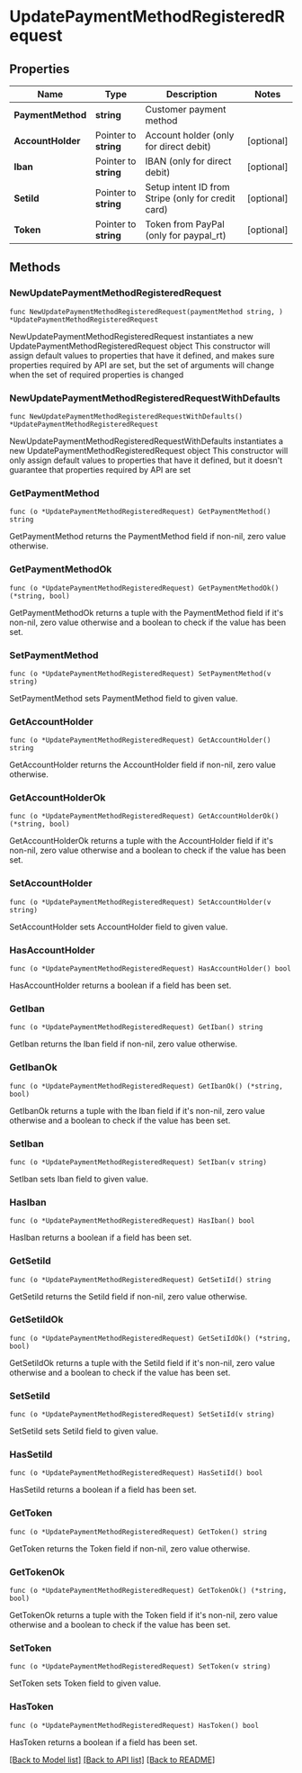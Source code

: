 # UpdatePaymentMethodRegisteredRequest

## Properties

Name | Type | Description | Notes
------------ | ------------- | ------------- | -------------
**PaymentMethod** | **string** | Customer payment method | 
**AccountHolder** | Pointer to **string** | Account holder (only for direct debit) | [optional] 
**Iban** | Pointer to **string** | IBAN (only for direct debit) | [optional] 
**SetiId** | Pointer to **string** | Setup intent ID from Stripe (only for credit card) | [optional] 
**Token** | Pointer to **string** | Token from PayPal (only for paypal_rt) | [optional] 

## Methods

### NewUpdatePaymentMethodRegisteredRequest

`func NewUpdatePaymentMethodRegisteredRequest(paymentMethod string, ) *UpdatePaymentMethodRegisteredRequest`

NewUpdatePaymentMethodRegisteredRequest instantiates a new UpdatePaymentMethodRegisteredRequest object
This constructor will assign default values to properties that have it defined,
and makes sure properties required by API are set, but the set of arguments
will change when the set of required properties is changed

### NewUpdatePaymentMethodRegisteredRequestWithDefaults

`func NewUpdatePaymentMethodRegisteredRequestWithDefaults() *UpdatePaymentMethodRegisteredRequest`

NewUpdatePaymentMethodRegisteredRequestWithDefaults instantiates a new UpdatePaymentMethodRegisteredRequest object
This constructor will only assign default values to properties that have it defined,
but it doesn't guarantee that properties required by API are set

### GetPaymentMethod

`func (o *UpdatePaymentMethodRegisteredRequest) GetPaymentMethod() string`

GetPaymentMethod returns the PaymentMethod field if non-nil, zero value otherwise.

### GetPaymentMethodOk

`func (o *UpdatePaymentMethodRegisteredRequest) GetPaymentMethodOk() (*string, bool)`

GetPaymentMethodOk returns a tuple with the PaymentMethod field if it's non-nil, zero value otherwise
and a boolean to check if the value has been set.

### SetPaymentMethod

`func (o *UpdatePaymentMethodRegisteredRequest) SetPaymentMethod(v string)`

SetPaymentMethod sets PaymentMethod field to given value.


### GetAccountHolder

`func (o *UpdatePaymentMethodRegisteredRequest) GetAccountHolder() string`

GetAccountHolder returns the AccountHolder field if non-nil, zero value otherwise.

### GetAccountHolderOk

`func (o *UpdatePaymentMethodRegisteredRequest) GetAccountHolderOk() (*string, bool)`

GetAccountHolderOk returns a tuple with the AccountHolder field if it's non-nil, zero value otherwise
and a boolean to check if the value has been set.

### SetAccountHolder

`func (o *UpdatePaymentMethodRegisteredRequest) SetAccountHolder(v string)`

SetAccountHolder sets AccountHolder field to given value.

### HasAccountHolder

`func (o *UpdatePaymentMethodRegisteredRequest) HasAccountHolder() bool`

HasAccountHolder returns a boolean if a field has been set.

### GetIban

`func (o *UpdatePaymentMethodRegisteredRequest) GetIban() string`

GetIban returns the Iban field if non-nil, zero value otherwise.

### GetIbanOk

`func (o *UpdatePaymentMethodRegisteredRequest) GetIbanOk() (*string, bool)`

GetIbanOk returns a tuple with the Iban field if it's non-nil, zero value otherwise
and a boolean to check if the value has been set.

### SetIban

`func (o *UpdatePaymentMethodRegisteredRequest) SetIban(v string)`

SetIban sets Iban field to given value.

### HasIban

`func (o *UpdatePaymentMethodRegisteredRequest) HasIban() bool`

HasIban returns a boolean if a field has been set.

### GetSetiId

`func (o *UpdatePaymentMethodRegisteredRequest) GetSetiId() string`

GetSetiId returns the SetiId field if non-nil, zero value otherwise.

### GetSetiIdOk

`func (o *UpdatePaymentMethodRegisteredRequest) GetSetiIdOk() (*string, bool)`

GetSetiIdOk returns a tuple with the SetiId field if it's non-nil, zero value otherwise
and a boolean to check if the value has been set.

### SetSetiId

`func (o *UpdatePaymentMethodRegisteredRequest) SetSetiId(v string)`

SetSetiId sets SetiId field to given value.

### HasSetiId

`func (o *UpdatePaymentMethodRegisteredRequest) HasSetiId() bool`

HasSetiId returns a boolean if a field has been set.

### GetToken

`func (o *UpdatePaymentMethodRegisteredRequest) GetToken() string`

GetToken returns the Token field if non-nil, zero value otherwise.

### GetTokenOk

`func (o *UpdatePaymentMethodRegisteredRequest) GetTokenOk() (*string, bool)`

GetTokenOk returns a tuple with the Token field if it's non-nil, zero value otherwise
and a boolean to check if the value has been set.

### SetToken

`func (o *UpdatePaymentMethodRegisteredRequest) SetToken(v string)`

SetToken sets Token field to given value.

### HasToken

`func (o *UpdatePaymentMethodRegisteredRequest) HasToken() bool`

HasToken returns a boolean if a field has been set.


[[Back to Model list]](../README.md#documentation-for-models) [[Back to API list]](../README.md#documentation-for-api-endpoints) [[Back to README]](../README.md)


